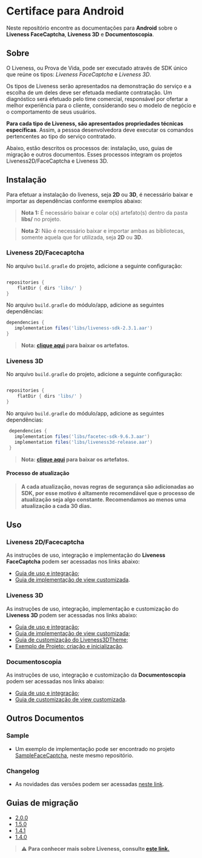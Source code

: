 #  Certiface para Android

Neste repositório encontre as documentações para **Android** sobre o **Liveness FaceCaptcha**, **Liveness 3D** e **Documentoscopia**.



## Sobre

O Liveness, ou Prova de Vida, pode ser executado através de  SDK único que reúne os tipos: *Liveness FaceCaptcha* e *Liveness 3D*. 

Os tipos de Liveness serão apresentados na demonstração do serviço e a escolha de um deles deve ser efetuada mediante contratação. Um diagnóstico será efetuado pelo time comercial, responsável por ofertar a melhor experiência para o cliente, considerando seu o modelo de negócio e o comportamento de seus usuários.

**Para cada tipo de Liveness, são apresentados propriedades técnicas específicas**. Assim, a pessoa desenvolvedora deve executar os comandos pertencentes ao tipo do serviço contratado.

Abaixo, estão descritos os processos de: instalação, uso, guias de migração e outros documentos. Esses processos integram os projetos Liveness2D/FaceCaptcha e Liveness 3D.

##  Instalação

Para efetuar a instalação do liveness, seja **2D** ou **3D**, é necessário baixar e importar as dependências conforme exemplos abaixo:

> **Nota 1:** É necessário baixar e colar o(s) artefato(s) dentro da pasta **libs/** no projeto.

> **Nota 2:** Não é necessário baixar e importar ambas as bibliotecas, somente aquela que for utilizada, seja **2D** ou **3D**.

###  Liveness 2D/Facecaptcha

No arquivo `build.gradle` do projeto, adicione a seguinte configuração:

```gradle

repositories {
    flatDir { dirs 'libs/' }
}

```

No arquivo `build.gradle` do módulo/app, adicione as seguintes dependências:

```gradle
dependencies {
   implementation files('libs/liveness-sdk-2.3.1.aar')
}
```
> **Nota: [clique aqui](https://github.com/oititec/oiti-android-versions/tree/master/Liveness%202D) para baixar os artefatos.**

### Liveness 3D

No arquivo `build.gradle` do projeto, adicione a seguinte configuração:

```gradle

repositories {
    flatDir { dirs 'libs/' }
}

```

No arquivo `build.gradle` do módulo/app, adicione as seguintes dependências:

```gradle
 dependencies {
   implementation files('libs/facetec-sdk-9.6.3.aar')
   implementation files('libs/liveness3d-release.aar')
 }
 ```

> **Nota: [clique aqui](https://github.com/oititec/oiti-android-versions/tree/master/Liveness%203D) para baixar os artefatos.**

####  Processo de atualização

> **A cada atualização, novas regras de segurança são adicionadas ao SDK, por esse motivo é altamente recomendável que o processo de atualização seja algo constante. Recomendamos ao menos uma atualização a cada 30 dias.**

##  Uso

###  Liveness 2D/Facecaptcha

As instruções de uso, integração e implementação do **Liveness FaceCaptcha** podem ser acessadas nos links abaixo:

  - [Guia de uso e integração](Documentation/Liveness-Usage.md);
  - [Guia de implementação de view customizada](Documentation/Liveness-CustomView.md).

###  Liveness 3D

As instruções de uso, integração, implementação e customização do **Liveness 3D** podem ser acessadas nos links abaixo: 

  - [Guia de uso e integração](Documentation/Liveness3D-Usage.md);
  - [Guia de implementação de view customizada](Documentation/Liveness3D-CustomView.md);
  - [Guia de customização do Liveness3DTheme](Documentation/Liveness3D-Liveness3DTheme.md);
  - [Exemplo de Projeto: criação e inicialização](https://github.com/oititec/liveness3d-sample).


###  Documentoscopia

As instruções de uso, integração e customização da **Documentoscopia** podem ser acessadas nos links abaixo:

  - [Guia de uso e integração](Documentation/Documentscopy-Usage.md);
  - [Guia de customização de view customizada](Documentation/Documentscopy-CustomView.md).



##  Outros Documentos

###  Sample

- Um exemplo de implementação pode ser encontrado no projeto [SampleFaceCaptcha](https://github.com/oititec/liveness-android-sdk/tree/main/FaceCaptchaSample "SampleFaceCaptcha"), neste mesmo repositório.

###  Changelog

- As novidades das versões podem ser acessadas [neste link](Documentation/Changelog.md).

##  Guias de migração

- [2.0.0](Documentation/Migration-Guide-2.0.0.md)
- [1.5.0](Documentation/Migration-Guide-1.5.0.md)
- [1.4.1](Documentation/Migration-Guide-1.4.1.md)
- [1.4.0](Documentation/Migration-Guide-1.4.0.md)

>⚠️ **Para conhecer mais sobre Liveness, consulte [este link.](https://certifaceid.readme.io/docs/liveness-detection-vs-atualizada)**
